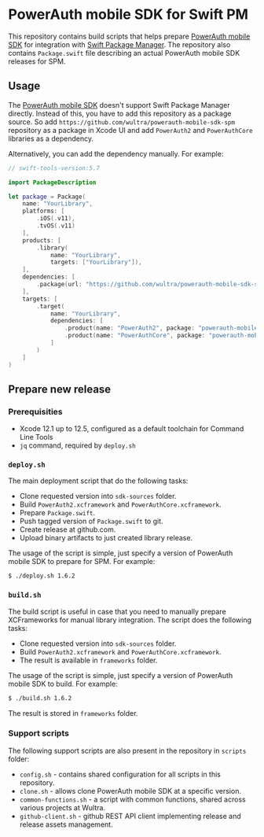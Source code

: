 # PowerAuth mobile SDK for Swift PM

This repository contains build scripts that helps prepare [PowerAuth mobile SDK](https://github.com/wultra/powerauth-mobile-sdk) for integration with [Swift Package Manager](https://swift.org/package-manager). The repository also contains `Package.swift` file describing an actual PowerAuth mobile SDK releases for SPM.

## Usage

The [PowerAuth mobile SDK](https://github.com/wultra/powerauth-mobile-sdk) doesn't support Swift Package Manager directly. Instead of this, you have to add this repository as a package source. So add `https://github.com/wultra/powerauth-mobile-sdk-spm` repository as a package in Xcode UI and add `PowerAuth2` and `PowerAuthCore` libraries as a dependency.

Alternatively, you can add the dependency manually. For example:
```swift
// swift-tools-version:5.7

import PackageDescription

let package = Package(
    name: "YourLibrary",
    platforms: [
        .iOS(.v11),
        .tvOS(.v11)
    ],
    products: [
        .library(
            name: "YourLibrary",
            targets: ["YourLibrary"]),
    ],
    dependencies: [
        .package(url: "https://github.com/wultra/powerauth-mobile-sdk-spm.git", .upToNextMinor(from: "1.7.8"))
    ],
    targets: [
        .target(
            name: "YourLibrary",
            dependencies: [
                .product(name: "PowerAuth2", package: "powerauth-mobile-sdk-spm"),
                .product(name: "PowerAuthCore", package: "powerauth-mobile-sdk-spm"),
            ]
        )
    ]
)
```

## Prepare new release

### Prerequisities

- Xcode 12.1 up to 12.5, configured as a default toolchain for Command Line Tools
- `jq` command, required by `deploy.sh`

### `deploy.sh`

The main deployment script that do the following tasks:

- Clone requested version into `sdk-sources` folder.
- Build `PowerAuth2.xcframework` and `PowerAuthCore.xcframework`.
- Prepare `Package.swift`.
- Push tagged version of `Package.swift` to git.
- Create release at github.com.
- Upload binary artifacts to just created library release. 

The usage of the script is simple, just specify a version of PowerAuth mobile SDK to prepare for SPM. For example:
```bash
$ ./deploy.sh 1.6.2
```

### `build.sh`

The build script is useful in case that you need to manually prepare XCFrameworks for manual library integration. The script does the following tasks:

- Clone requested version into `sdk-sources` folder.
- Build `PowerAuth2.xcframework` and `PowerAuthCore.xcframework`.
- The result is available in `frameworks` folder.

The usage of the script is simple, just specify a version of PowerAuth mobile SDK to build. For example:
```bash
$ ./build.sh 1.6.2
```
The result is stored in `frameworks` folder.

### Support scripts

The following support scripts are also present in the repository in `scripts` folder:

- `config.sh` - contains shared configuration for all scripts in this repository.
- `clone.sh` - allows clone PowerAuth mobile SDK at a specific version.
- `common-functions.sh` - a script with common functions, shared across various projects at Wultra.
- `github-client.sh` - github REST API client implementing release and release assets management. 